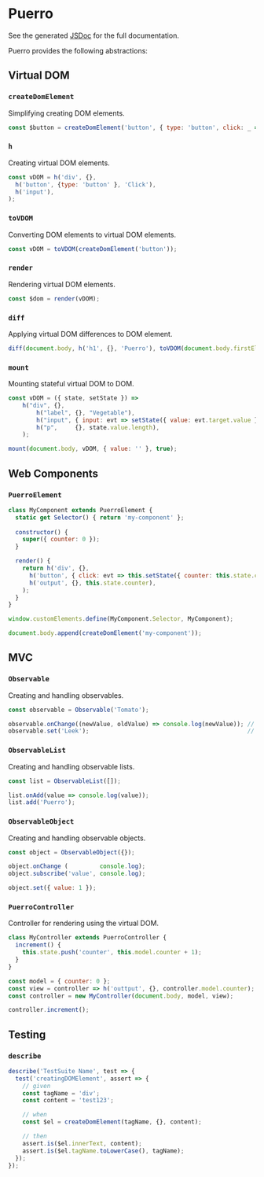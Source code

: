 # Puerro

See the generated [JSDoc](https://robin-fhnw.github.io/IP5-Puerro/src/jsdocs/) for the full documentation.

Puerro provides the following abstractions:

## Virtual DOM

### `createDomElement`

Simplifying creating DOM elements.

```js
const $button = createDomElement('button', { type: 'button', click: _ => console.log('Clicked')}, 'Go')
```

### `h`

Creating virtual DOM elements.

```javascript
const vDOM = h('div', {}, 
  h('button', {type: 'button' }, 'Click'),
  h('input'),
);
```

### `toVDOM`

Converting DOM elements to virtual DOM elements.

```javascript
const vDOM = toVDOM(createDomElement('button'));
```


### `render`

Rendering virtual DOM elements.

```javascript
const $dom = render(vDOM);
```

### `diff`

Applying virtual DOM differences to DOM element.

```js
diff(document.body, h('h1', {}, 'Puerro'), toVDOM(document.body.firstElementChild));
```

### `mount`

Mounting stateful virtual DOM to DOM.

```javascript
const vDOM = ({ state, setState }) =>
    h("div", {},
        h("label", {}, "Vegetable"),
        h("input", { input: evt => setState({ value: evt.target.value }) }),
        h("p",     {}, state.value.length),
    );

mount(document.body, vDOM, { value: '' }, true);
```

## Web Components

### `PuerroElement`

```javascript
class MyComponent extends PuerroElement {
  static get Selector() { return 'my-component' };
  
  constructor() {
    super({ counter: 0 });
  }

  render() {
    return h('div', {}, 
      h('button', { click: evt => this.setState({ counter: this.state.counter + 1})}, 'Increment'),
      h('output', {}, this.state.counter),
    );
  }
}

window.customElements.define(MyComponent.Selector, MyComponent);

document.body.append(createDomElement('my-component'));
```

## MVC

### `Observable`

Creating and handling observables.

```javascript
const observable = Observable('Tomato');

observable.onChange((newValue, oldValue) => console.log(newValue)); // Tomato
observable.set('Leek');                                             // Leek
```

### `ObservableList`

Creating and handling observable lists.

```javascript
const list = ObservableList([]);

list.onAdd(value => console.log(value));
list.add('Puerro');
```

### `ObservableObject`

Creating and handling observable objects.

```javascript
const object = ObservableObject({});

object.onChange (         console.log);
object.subscribe('value', console.log);

object.set({ value: 1 });
```

### `PuerroController`

Controller for rendering using the virtual DOM.

```javascript
class MyController extends PuerroController {
  increment() {
    this.state.push('counter', this.model.counter + 1);
  }
}

const model = { counter: 0 };                                          // model
const view = controller => h('outtput', {}, controller.model.counter); // view
const controller = new MyController(document.body, model, view);

controller.increment();
```

## Testing

### `describe`

```javascript
describe('TestSuite Name', test => {
  test('creatingDOMElement', assert => {
    // given
    const tagName = 'div';
    const content = 'test123';

    // when
    const $el = createDomElement(tagName, {}, content);

    // then
    assert.is($el.innerText, content);
    assert.is($el.tagName.toLowerCase(), tagName);
  });
});
```

